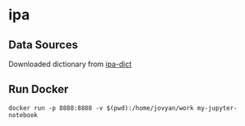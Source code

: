 # ipa
## Data Sources
Downloaded dictionary from [ipa-dict](https://github.com/open-dict-data/ipa-dict)

## Run Docker
```
docker run -p 8888:8888 -v $(pwd):/home/jovyan/work my-jupyter-notebook
```
